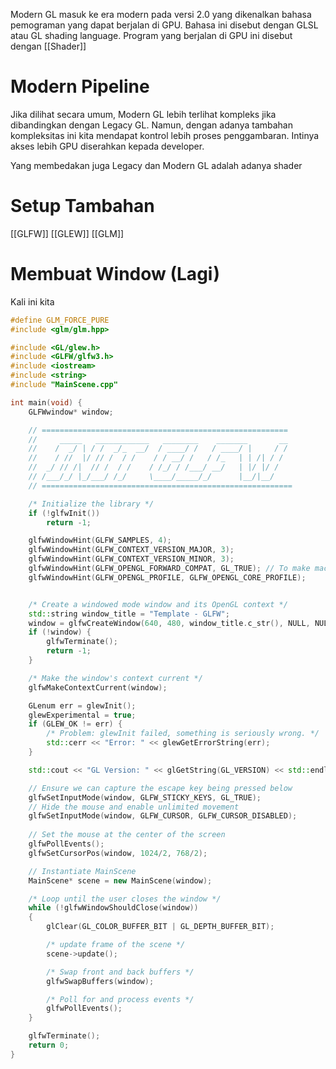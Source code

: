 Modern GL masuk ke era modern pada versi 2.0 yang dikenalkan bahasa pemograman yang dapat berjalan di GPU. Bahasa ini disebut dengan GLSL atau GL shading language. Program yang berjalan di GPU ini disebut dengan [[Shader]]
# Modern Pipeline

Jika dilihat secara umum, Modern GL lebih terlihat kompleks jika dibandingkan dengan Legacy GL. Namun, dengan adanya tambahan kompleksitas ini kita mendapat kontrol lebih proses penggambaran. Intinya akses lebih GPU diserahkan kepada developer.

Yang membedakan juga Legacy dan Modern GL adalah adanya shader

# Setup Tambahan
[[GLFW]]
[[GLEW]]
[[GLM]]

# Membuat Window (Lagi)
Kali ini kita
```cpp
#define GLM_FORCE_PURE
#include <glm/glm.hpp>

#include <GL/glew.h>
#include <GLFW/glfw3.h>
#include <iostream>
#include <string>
#include "MainScene.cpp"

int main(void) {
    GLFWwindow* window;

	// =======================================================
	//     _____   ____________   ________    _______       __
	//    /  _/ | / /  _/_  __/  / ____/ /   / ____/ |     / /
	//    / //  |/ // /  / /    / / __/ /   / /_   | | /| / / 
	//  _/ // /|  // /  / /    / /_/ / /___/ __/   | |/ |/ /  
	// /___/_/ |_/___/ /_/     \____/_____/_/      |__/|__/
	// ========================================================

    /* Initialize the library */
    if (!glfwInit())
        return -1;

    glfwWindowHint(GLFW_SAMPLES, 4);
	glfwWindowHint(GLFW_CONTEXT_VERSION_MAJOR, 3);
	glfwWindowHint(GLFW_CONTEXT_VERSION_MINOR, 3);
	glfwWindowHint(GLFW_OPENGL_FORWARD_COMPAT, GL_TRUE); // To make macOS happy; should not be needed
	glfwWindowHint(GLFW_OPENGL_PROFILE, GLFW_OPENGL_CORE_PROFILE);


    /* Create a windowed mode window and its OpenGL context */
    std::string window_title = "Template - GLFW";
    window = glfwCreateWindow(640, 480, window_title.c_str(), NULL, NULL);
    if (!window) {
        glfwTerminate();
        return -1;
    }

    /* Make the window's context current */
    glfwMakeContextCurrent(window);

    GLenum err = glewInit();
    glewExperimental = true;
    if (GLEW_OK != err) {
        /* Problem: glewInit failed, something is seriously wrong. */
        std::cerr << "Error: " << glewGetErrorString(err);
    }

    std::cout << "GL Version: " << glGetString(GL_VERSION) << std::endl;

    // Ensure we can capture the escape key being pressed below
	glfwSetInputMode(window, GLFW_STICKY_KEYS, GL_TRUE);
    // Hide the mouse and enable unlimited movement
    glfwSetInputMode(window, GLFW_CURSOR, GLFW_CURSOR_DISABLED);
    
    // Set the mouse at the center of the screen
    glfwPollEvents();
    glfwSetCursorPos(window, 1024/2, 768/2);

	// Instantiate MainScene
    MainScene* scene = new MainScene(window);

    /* Loop until the user closes the window */
    while (!glfwWindowShouldClose(window))
    {
		glClear(GL_COLOR_BUFFER_BIT | GL_DEPTH_BUFFER_BIT);

        /* update frame of the scene */
        scene->update();

        /* Swap front and back buffers */
        glfwSwapBuffers(window);

        /* Poll for and process events */
        glfwPollEvents();
    }

    glfwTerminate();
    return 0;
}
```
# 

